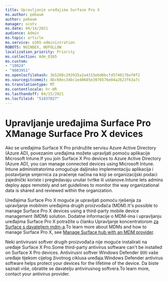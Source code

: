 ```yaml
---
title: Upravljanje uređajima Surface Pro X
ms.author: pebaum
author: pebaum
manager: scotv
ms.date: 04/14/2021
audience: Admin
ms.topic: article
ms.service: o365-administration
ROBOTS: NOINDEX, NOFOLLOW
localization_priority: Priority
ms.collection: Adm_O365
ms.custom:
- "10024"
- "9003951"
ms.openlocfilehash: 3b5208c203935a2a4315ebd6bcfd574017bef0f2
ms.sourcegitcommit: 8bc60ec34bc1e40685e3976576e04a2623f63a7c
ms.translationtype: MT
ms.contentlocale: hr-HR
ms.lasthandoff: 04/15/2021
ms.locfileid: "51837027"
---
```

# <a name="manage-surface-pro-x-devices"></a><span data-ttu-id="fc53d-102">Upravljanje uređajima Surface Pro X</span><span class="sxs-lookup"><span data-stu-id="fc53d-102">Manage Surface Pro X devices</span></span>

<span data-ttu-id="fc53d-103">Ako se uređajima Surface X Pro pridružite servisu Azure Active Directory (Azure AD), povezanim uređajima možete upravljati pomoću aplikacije Microsoft Intune.</span><span class="sxs-lookup"><span data-stu-id="fc53d-103">If you join Surface X Pro devices to Azure Active Directory (Azure AD), you can manage connected devices using Microsoft Intune.</span></span> <span data-ttu-id="fc53d-104">Intune administratorima omogućuje daljinsko implementaciju aplikacija i postavljanje smjernica za praćenje načina na koji se organizacijski podaci zajednički koriste i pregledavaju unutar tvrtke ili ustanove.</span><span class="sxs-lookup"><span data-stu-id="fc53d-104">Intune lets admins deploy apps remotely and set guidelines to monitor the way organizational data is shared and reviewed within the organization.</span></span>

<span data-ttu-id="fc53d-105">Uređajima Surface Pro X moguće je upravljati pomoću rješenja za upravljanje mobilnim uređajima drugih proizvođača (MDM).</span><span class="sxs-lookup"><span data-stu-id="fc53d-105">It's possible to manage Surface Pro X devices using a third-party mobile device management (MDM) solution.</span></span> <span data-ttu-id="fc53d-106">Dodatne informacije o MDM-ima i upravljanju uređajima Surface Pro X potražite u članku Upravljanje koncentratorom [za Surface s davateljem mdm-a](https://docs.microsoft.com/surface-hub/manage-settings-with-mdm-for-surface-hub).</span><span class="sxs-lookup"><span data-stu-id="fc53d-106">To learn more about MDMs and how to manage Surface Pro X, see [Manage Surface hub with an MDM provider](https://docs.microsoft.com/surface-hub/manage-settings-with-mdm-for-surface-hub).</span></span>

<span data-ttu-id="fc53d-107">Neki antivirusni softver drugih proizvođača nije moguće instalirati na uređaje Surface X Pro.</span><span class="sxs-lookup"><span data-stu-id="fc53d-107">Some third-party antivirus software can't be installed on Surface X Pro devices.</span></span> <span data-ttu-id="fc53d-108">Antivirusni softver Windows Defender štiti vaše uređaje tijekom cijelog životnog ciklusa uređaja.</span><span class="sxs-lookup"><span data-stu-id="fc53d-108">Windows Defender antivirus software helps protect your devices for the lifetime of the device.</span></span> <span data-ttu-id="fc53d-109">Da biste saznali više, obratite se davatelju antivirusnog softvera.</span><span class="sxs-lookup"><span data-stu-id="fc53d-109">To learn more, contact your antivirus provider.</span></span>

